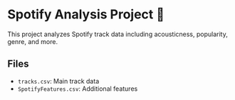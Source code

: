 # Spotify Analysis Project 🎵

This project analyzes Spotify track data including acousticness, popularity, genre, and more.

## Files
- `tracks.csv`: Main track data
- `SpotifyFeatures.csv`: Additional features
